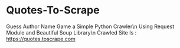 # Quotes-To-Scrape
 Guess Author Name Game a Simple Python Crawler\n
 Using Request Module and Beautiful Soup Library\n
 Crawled Site Is : https://quotes.toscrape.com
